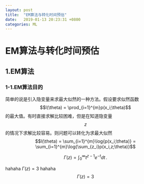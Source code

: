 ```yaml
---
layout: post
title:  "EM算法与转化时间预估"
date:   2019-01-13 20:23:31 +0800
categories: ML
---
```


# EM算法与转化时间预估
## 1.EM算法
### 1-1.EM算法目的
简单的说是引入隐变量来求最大似然的一种方法。假设要求似然函数$$l(\theta) = \prod_{i=1}^{m}p(x_i;\theta)$$的最大值。有时直接求解比较困难，但是在知道隐变量$$z$$的情况下求解比较容易。则问题可以转化为求最大似然$$l(\theta) = \sum_{i=1}^{m}\log{p(x_i;\theta)} = \sum_{i=1}^{m}\log{\sum_{z_i}p(x_i,z;\theta)}$$

$$
\Gamma(z) = \int_0^\infty t^{z-1}e^{-t}dt\,.
$$


hahaha $\Gamma(z) = 3$
hahaha $$\Gamma(z) = 3$$

